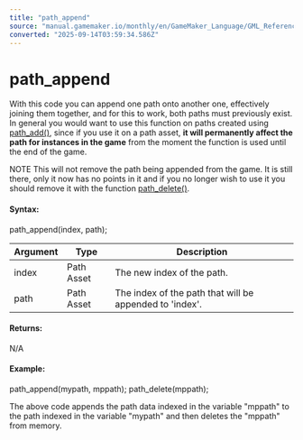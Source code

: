 ```yaml
---
title: "path_append"
source: "manual.gamemaker.io/monthly/en/GameMaker_Language/GML_Reference/Asset_Management/Paths/Path_Manipulation/path_append.htm"
converted: "2025-09-14T03:59:34.586Z"
---
```


# path\_append

With this code you can append one path onto another one, effectively joining them together, and for this to work, both paths must previously exist. In general you would want to use this function on paths created using [path\_add()](path_add.md), since if you use it on a path asset, **it will permanently affect the path for instances in the game** from the moment the function is used until the end of the game.

NOTE This will not remove the path being appended from the game. It is still there, only it now has no points in it and if you no longer wish to use it you should remove it with the function [path\_delete()](path_delete.md).

#### Syntax:

path\_append(index, path);

| Argument | Type | Description |
| --- | --- | --- |
| index | Path Asset | The new index of the path. |
| path | Path Asset | The index of the path that will be appended to 'index'. |

#### Returns:

N/A

#### Example:

path\_append(mypath, mppath);
path\_delete(mppath);

The above code appends the path data indexed in the variable "mppath" to the path indexed in the variable "mypath" and then deletes the "mppath" from memory.